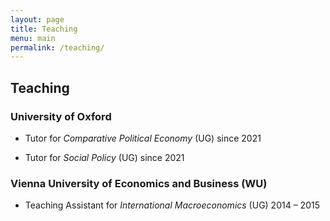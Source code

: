 ```yaml
---
layout: page
title: Teaching
menu: main
permalink: /teaching/
---
```


## Teaching

### University of Oxford

- Tutor for *Comparative Political Economy* (UG) since 2021

- Tutor for *Social Policy* (UG) since 2021

### Vienna University of Economics and Business (WU)

- Teaching Assistant for *International Macroeconomics* (UG) 2014 – 2015
